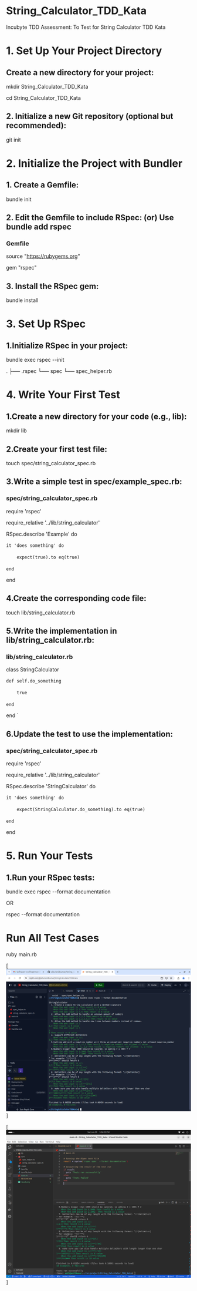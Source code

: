 # String_Calculator_TDD_Kata

Incubyte TDD Assessment: To Test for String Calculator TDD Kata

# 1. Set Up Your Project Directory

## Create a new directory for your project:

mkdir String_Calculator_TDD_Kata

cd String_Calculator_TDD_Kata

## 2. Initialize a new Git repository (optional but recommended):

git init

# 2. Initialize the Project with Bundler

## 1. Create a Gemfile:

bundle init

## 2. Edit the Gemfile to include RSpec: (or) Use bundle add rspec

### Gemfile

source "https://rubygems.org"

gem "rspec"

## 3. Install the RSpec gem:

bundle install

# 3. Set Up RSpec

## 1.Initialize RSpec in your project:

bundle exec rspec --init

.
├── .rspec
└── spec
└── spec_helper.rb

# 4. Write Your First Test

## 1.Create a new directory for your code (e.g., lib):

mkdir lib

## 2.Create your first test file:

touch spec/string_calculator_spec.rb

## 3.Write a simple test in spec/example_spec.rb:

### spec/string_calculator_spec.rb

require 'rspec'

require_relative '../lib/string_calculator'

RSpec.describe 'Example' do

    it 'does something' do

        expect(true).to eq(true)

    end

end

## 4.Create the corresponding code file:

touch lib/string_calculator.rb

## 5.Write the implementation in lib/string_calculator.rb:

### lib/string_calculator.rb

class StringCalculator

    def self.do_something

        true

    end

end
`

## 6.Update the test to use the implementation:

### spec/string_calculator_spec.rb

require 'rspec'

require_relative '../lib/string_calculator'

RSpec.describe 'StringCalculator' do

    it 'does something' do

        expect(StringCalculator.do_something).to eq(true)

    end

end

# 5. Run Your Tests

## 1.Run your RSpec tests:

bundle exec rspec --format documentation

OR

rspec --format documentation

# Run All Test Cases

ruby main.rb

[![remote](result.png)]

[![local](result1.png)]
